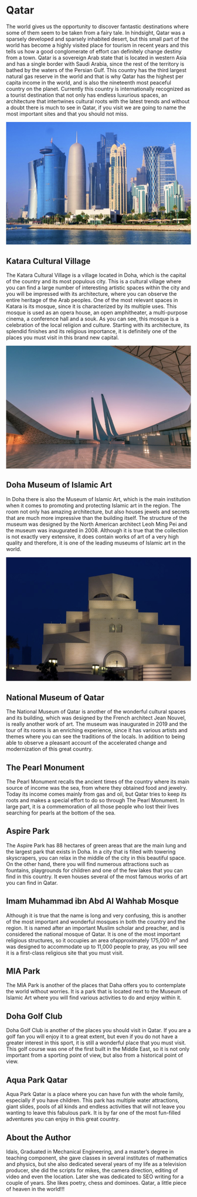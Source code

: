 # Qatar

The world gives us the opportunity to discover fantastic destinations where some of them seem to be taken from a fairy tale. In hindsight, Qatar was a sparsely developed and sparsely inhabited desert, but this small part of the world has become a highly visited place for tourism in recent years and this tells us how a good conglomerate of effort can definitely change destiny from a town.
Qatar is a sovereign Arab state that is located in western Asia and has a single border with Saudi Arabia, since the rest of the territory is bathed by the waters of the Persian Gulf. This country has the third largest natural gas reserve in the world and that is why Qatar has the highest per capita income in the world, and is also the nineteenth most peaceful country on the planet.
Currently this country is internationally recognized as a tourist destination that not only has endless luxurious spaces, an architecture that intertwines cultural roots with the latest trends and without a doubt there is much to see in Qatar, if you visit we are going to name the most important sites and that you should not miss.

![Qatar](_static/images/qatar/qatar.png)

## Katara Cultural Village

The Katara Cultural Village is a village located in Doha, which is the capital of the country and its most populous city. This is a cultural village where you can find a large number of interesting artistic spaces within the city and you will be impressed with its architecture, where you can observe the entire heritage of the Arab peoples. One of the most relevant spaces in Katara is its mosque, since it is characterized by its multiple uses. This mosque is used as an opera house, an open amphitheater, a multi-purpose cinema, a conference hall and a souk. As you can see, this mosque is a celebration of the local religion and culture. Starting with its architecture, its splendid finishes and its religious importance, it is definitely one of the places you must visit in this brand new capital.

![Katara cultural village](_static/images/qatar/katara-cultural-village.png)

## Doha Museum of Islamic Art

In Doha there is also the Museum of Islamic Art, which is the main institution when it comes to promoting and protecting Islamic art in the region. The room not only has amazing architecture, but also houses jewels and secrets that are much more impressive than the building itself. The structure of the museum was designed by the North American architect Leoh Ming Pei and the museum was inaugurated in 2008. Although it is true that the collection is not exactly very extensive, it does contain works of art of a very high quality and therefore, it is one of the leading museums of Islamic art in the world.

![Doha museum](_static/images/qatar/doha-museum.png)


## National Museum of Qatar

The National Museum of Qatar is another of the wonderful cultural spaces and its building, which was designed by the French architect Jean Nouvel, is really another work of art. The museum was inaugurated in 2019 and the tour of its rooms is an enriching experience, since it has various artists and themes where you can see the traditions of the locals. In addition to being able to observe a pleasant account of the accelerated change and modernization of this great country.

## The Pearl Monument

The Pearl Monument recalls the ancient times of the country where its main source of income was the sea, from where they obtained food and jewelry. Today its income comes mainly from gas and oil, but Qatar tries to keep its roots and makes a special effort to do so through The Pearl Monument. In large part, it is a commemoration of all those people who lost their lives searching for pearls at the bottom of the sea.

## Aspire Park

The Aspire Park has 88 hectares of green areas that are the main lung and the largest park that exists in Doha. In a city that is filled with towering skyscrapers, you can relax in the middle of the city in this beautiful space. On the other hand, there you will find numerous attractions such as fountains, playgrounds for children and one of the few lakes that you can find in this country. It even houses several of the most famous works of art you can find in Qatar.

## Imam Muhammad ibn Abd Al Wahhab Mosque

Although it is true that the name is long and very confusing, this is another of the most important and wonderful mosques in both the country and the region. It is named after an important Muslim scholar and preacher, and is considered the national mosque of Qatar. It is one of the most important religious structures, so it occupies an area of ​​approximately 175,000 m² and was designed to accommodate up to 11,000 people to pray, as you will see it is a first-class religious site that you must visit.

## MIA Park

The MIA Park is another of the places that Daha offers you to contemplate the world without worries. It is a park that is located next to the Museum of Islamic Art where you will find various activities to do and enjoy within it.

## Doha Golf Club

Doha Golf Club is another of the places you should visit in Qatar. If you are a golf fan you will enjoy it to a great extent, but even if you do not have a greater interest in this sport, it is still a wonderful place that you must visit. This golf course was one of the first built in the Middle East, so it is not only important from a sporting point of view, but also from a historical point of view.

## Aqua Park Qatar

Aqua Park Qatar is a place where you can have fun with the whole family, especially if you have children. This park has multiple water attractions, giant slides, pools of all kinds and endless activities that will not leave you wanting to leave this fabulous park. It is by far one of the most fun-filled adventures you can enjoy in this great country.

## About the Author

Idais, Graduated in Mechanical Engineering, and a master’s degree in teaching component, she gave classes in several institutes of mathematics and physics, but she also dedicated several years of my life as a television producer, she did the scripts for mikes, the camera direction, editing of video and even the location. Later she was dedicated to SEO writing for a couple of years. She likes poetry, chess and dominoes.
Qatar, a little piece of heaven in the world!!!
